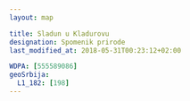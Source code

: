 ```yaml
---
layout: map

title: Sladun u Kladurovu
designation: Spomenik prirode
last_modified_at: 2018-05-31T00:23:12+02:00

WDPA: [555589086]
geoSrbija:
  L1_182: [198]
---
```

